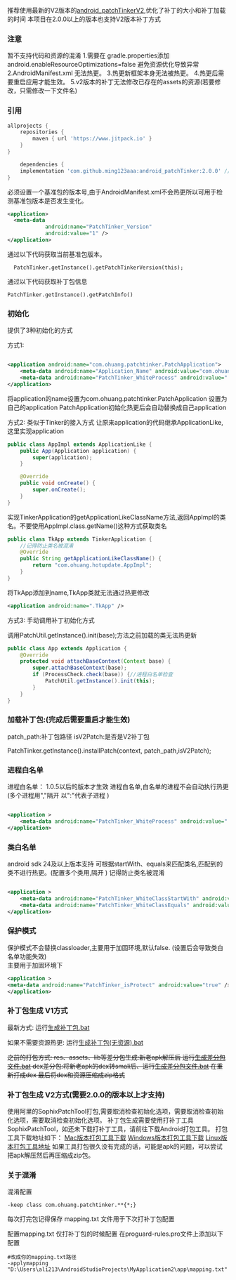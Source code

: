 推荐使用最新的V2版本的[android_patchTinkerV2](https://github.com/ming123aaa/android_patchTinkerV2),优化了补丁的大小和补丁加载的时间
本项目在2.0.0以上的版本也支持V2版本补丁方式
### 注意
暂不支持代码和资源的混淆
1.需要在 gradle.properties添加 android.enableResourceOptimizations=false 避免资源优化导致异常
2.AndroidManifest.xml 无法热更。
3.热更新框架本身无法被热更。
4.热更后需要重启应用才能生效。
5.v2版本的补丁无法修改已存在的assets的资源(若要修改，只需修改一下文件名)

### 引用

```groovy
allprojects {
    repositories {
        maven { url 'https://www.jitpack.io' }
    }
}
```

```groovy
    dependencies {
    implementation 'com.github.ming123aaa:android_patchTinker:2.0.0' //请使用最新
}
```

必须设置一个基准包的版本号,由于AndroidManifest.xml不会热更所以可用于检测基准包版本是否发生变化。
```xml
<application>
  <meta-data
            android:name="PatchTinker_Version"
            android:value="1" />
</application>
```

通过以下代码获取当前基准包版本。
```
  PatchTinker.getInstance().getPatchTinkerVersion(this);
```

通过以下代码获取补丁包信息
```
PatchTinker.getInstance().getPatchInfo()
```

### 初始化



提供了3种初始化的方式

方式1:

```xml

<application android:name="com.ohuang.patchtinker.PatchApplication">
    <meta-data android:name="Application_Name" android:value="com.ohuang.hotupdate.TestApp" />
    <meta-data android:name="PatchTinker_WhiteProcess" android:value=":phoenix" />
</application>
```

将application的name设置为com.ohuang.patchtinker.PatchApplication
<meta-data android:name="Application_Name">设置为自己的application
PatchApplication初始化热更后会自动替换成自己application




方式2:
类似于Tinker的接入方式
让原来application的代码继承ApplicationLike,这里实现application

```java
public class AppImpl extends ApplicationLike {
    public App(Application application) {
        super(application);
    }

    @Override
    public void onCreate() {
        super.onCreate();
    }
}

```

实现TinkerApplication的getApplicationLikeClassName方法,返回AppImpl的类名。不要使用AppImpl.class.getName()这种方式获取类名

```java
public class TkApp extends TinkerApplication {
    //记得防止类名被混淆
    @Override
    public String getApplicationLikeClassName() {
        return "com.ohuang.hotupdate.AppImpl";
    }
}

```

将TkApp添加到name,TkApp类就无法通过热更修改
```xml
<application android:name=".TkApp" />
```



方式3:
手动调用补丁初始化方式


调用PatchUtil.getInstance().init(base);方法之前加载的类无法热更新

```java
public class App extends Application {
    @Override
    protected void attachBaseContext(Context base) {
        super.attachBaseContext(base);
        if (ProcessCheck.check(base)) {//进程白名单检查
            PatchUtil.getInstance().init(this);
        }
    }
}
```

### 加载补丁包:(完成后需要重启才能生效)
patch_path:补丁包路径
isV2Patch:是否是V2补丁包

PatchTinker.getInstance().installPatch(context, patch_path,isV2Patch);




### 进程白名单

进程白名单：
<meta-data
android:name="PatchTinker_WhiteProcess"/> 1.0.5以后的版本才生效 进程白名单,白名单的进程不会自动执行热更 (多个进程用","隔开 以":"代表子进程 )

```xml

<application >
    <meta-data android:name="PatchTinker_WhiteProcess" android:value=":phoenix" />
</application>
```

### 类白名单
android sdk 24及以上版本支持
可根据startWith、equals来匹配类名,匹配到的类不进行热更。(配置多个类用,隔开 )
记得防止类名被混淆
```xml

<application >
    <meta-data android:name="PatchTinker_WhiteClassStartWith" android:value="com.aaa.bbb,com.tt.aaa" />
    <meta-data android:name="PatchTinker_WhiteClassEquals" android:value="com.aaa.bbb,com.tt.aaa" />
</application>
```

### 保护模式
保护模式不会替换classloader,主要用于加固环境,默认false. (设置后会导致类白名单功能失效)  
主要用于加固环境下
```xml
<application >
<meta-data android:name="PatchTinker_isProtect" android:value="true" />
</application>
```


### 补丁包生成  V1方式

最新方式:
运行[生成补丁包.bat](tool/生成补丁包.bat)

如果不需要资源热更:
运行[生成补丁包(无资源).bat](tool/生成补丁包(无资源).bat)


~~之前的打包方式:
res、assets、lib等差分包生成:新老apk解压后 运行[生成差分包文件.bat](tool/生成差分文件.bat)
dex差分包:将新老apk的dex转smali后、运行[生成差分包文件.bat](tool/生成差分文件.bat) 在重新打成dex
最后将dex和资源压缩成zip格式~~


### 补丁包生成  V2方式(需要2.0.0的版本以上才支持)
使用阿里的SophixPatchTool打包,需要取消检查初始化选项，需要取消检查初始化选项，需要取消检查初始化选项。
补丁包生成需要使用打补丁工具SophixPatchTool，如还未下载打补丁工具，请前往下载Android打包工具。
打包工具下载地址如下：
[Mac版本打包工具下载](https://ams-hotfix-repo.oss-cn-shanghai.aliyuncs.com/SophixPatchTool_macos.zip?spm=a2c4g.11186623.0.0.58d32cd3lkmCPs&file=SophixPatchTool_macos.zip)
[Windows版本打包工具下载](https://ams-hotfix-repo.oss-cn-shanghai.aliyuncs.com/SophixPatchTool_windows.zip?spm=a2c4g.11186623.0.0.58d32cd3lkmCPs&file=SophixPatchTool_windows.zip)
[Linux版本打包工具地址](https://ams-hotfix-repo.oss-cn-shanghai.aliyuncs.com/SophixPatchTool_linux.zip?spm=a2c4g.11186623.0.0.58d32cd3lkmCPs&file=SophixPatchTool_linux.zip)
如果工具打包很久没有完成的话，可能是apk的问题，可以尝试把apk解压然后再压缩成zip包。

### 关于混淆

混淆配置
```
-keep class com.ohuang.patchtinker.**{*;}
```

每次打完包记得保存 mapping.txt 文件用于下次打补丁包配置

配置mapping.txt 仅打补丁包的时候配置
在proguard-rules.pro文件上添加以下配置
```
#改成你的mapping.txt路径
-applymapping "D:\Users\ali213\AndroidStudioProjects\MyApplication2\app\mapping.txt" 

```
